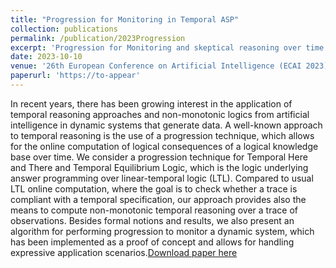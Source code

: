 ```yaml
---
title: "Progression for Monitoring in Temporal ASP"
collection: publications
permalink: /publication/2023Progression
excerpt: 'Progression for Monitoring and skeptical reasoning over time under stable semantics'
date: 2023-10-10
venue: '26th European Conference on Artificial Intelligence (ECAI 2023)'
paperurl: 'https://to-appear'
---
```

In recent years, there has been growing interest in the application of temporal reasoning approaches and non-monotonic logics from artificial intelligence in dynamic systems that generate data. A well-known approach to temporal reasoning is the use of a progression technique, which allows for the online computation of logical consequences of a logical knowledge base over time.
We consider a progression technique for Temporal Here and There and Temporal Equilibrium Logic, which is the logic underlying answer programming over linear-temporal logic (LTL). Compared to usual LTL online computation, where the goal is to check whether a trace is compliant with a temporal specification, our approach provides also the means to compute non-monotonic temporal reasoning over a trace of observations. Besides formal notions and results, we also present an algorithm for performing progression to monitor a dynamic system, which has been implemented as a proof of concept and allows for handling expressive application scenarios.[Download paper here](https://to-appear)
